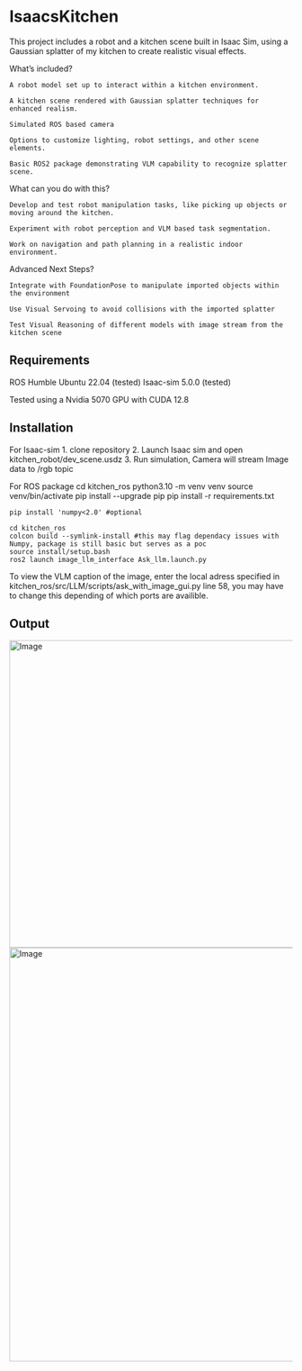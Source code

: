 # IsaacsKitchen

This project includes a robot and a kitchen scene built in Isaac Sim, using a Gaussian splatter of my kitchen to create realistic visual effects.

What’s included?

    A robot model set up to interact within a kitchen environment.

    A kitchen scene rendered with Gaussian splatter techniques for enhanced realism.

    Simulated ROS based camera

    Options to customize lighting, robot settings, and other scene elements.

    Basic ROS2 package demonstrating VLM capability to recognize splatter scene.

What can you do with this?

    Develop and test robot manipulation tasks, like picking up objects or moving around the kitchen.

    Experiment with robot perception and VLM based task segmentation.

    Work on navigation and path planning in a realistic indoor environment.

Advanced Next Steps?

    Integrate with FoundationPose to manipulate imported objects within the environment

    Use Visual Servoing to avoid collisions with the imported splatter

    Test Visual Reasoning of different models with image stream from the kitchen scene


## Requirements

ROS Humble
Ubuntu 22.04 (tested)
Isaac-sim 5.0.0  (tested)

Tested using a Nvidia 5070 GPU with CUDA 12.8


## Installation
For Isaac-sim
    1. clone repository
    2. Launch Isaac sim and open kitchen_robot/dev_scene.usdz
    3. Run simulation, Camera will stream Image data to /rgb topic

For ROS package
    cd kitchen_ros
    python3.10 -m venv venv
    source venv/bin/activate
    pip install --upgrade pip
    pip install -r requirements.txt

    pip install 'numpy<2.0' #optional

    cd kitchen_ros
    colcon build --symlink-install #this may flag dependacy issues with Numpy, package is still basic but serves as a poc
    source install/setup.bash
    ros2 launch image_llm_interface Ask_llm.launch.py

To view the VLM caption of the image, enter the local adress specified in kitchen_ros/src/LLM/scripts/ask_with_image_gui.py line 58, you may have to change this depending of which ports are availible.

## Output
<img width="1314" height="546" alt="Image" src="https://github.com/user-attachments/assets/0f253074-bff1-449b-a5fa-e28a0f4c1de3" />
<img width="1240" height="735" alt="Image" src="https://github.com/user-attachments/assets/bbd1298a-8d66-4dca-8270-0ddb7b23def5" />

